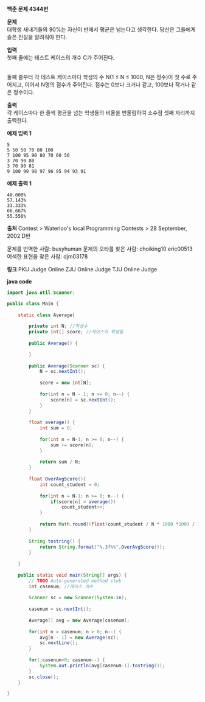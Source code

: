 
**백준 문제 4344번**

**문제**<br>
대학생 새내기들의 90%는 자신이 반에서 평균은 넘는다고 생각한다. 당신은 그들에게 슬픈 진실을 알려줘야 한다.

**입력**<br>
첫째 줄에는 테스트 케이스의 개수 C가 주어진다.<br><br>

둘째 줄부터 각 테스트 케이스마다 학생의 수 N(1 ≤ N ≤ 1000, N은 정수)이 첫 수로 주어지고, 이어서 N명의 점수가 주어진다. 점수는 0보다 크거나 같고, 100보다 작거나 같은 정수이다.

**출력**<br>
각 케이스마다 한 줄씩 평균을 넘는 학생들의 비율을 반올림하여 소수점 셋째 자리까지 출력한다.

**예제 입력 1** 
```
5
5 50 50 70 80 100
7 100 95 90 80 70 60 50
3 70 90 80
3 70 90 81
9 100 99 98 97 96 95 94 93 91
```
**예제 출력 1**
```
40.000%
57.143%
33.333%
66.667%
55.556%
```

**출처**
Contest > Waterloo's local Programming Contests > 28 September, 2002 D번

문제를 번역한 사람: busyhuman
문제의 오타를 찾은 사람: choiking10 eric00513
어색한 표현을 찾은 사람: djm03178

**링크**
PKU Judge Online
ZJU Online Judge
TJU Online Judge

**java code**

```java
import java.util.Scanner;

public class Main {
	
	static class Average{
		
		private int N; //학생수
		private int[] score; //케이스의 학생들
		
		public Average() {
			
		}
		
		public Average(Scanner sc) {
			N = sc.nextInt();
			
			score = new int[N];
			
			for(int n = N - 1; n >= 0; n--) {
				score[n] = sc.nextInt();
			}
		}
		
		float average() {
			int sum = 0;
			
			for(int n = N-1; n >= 0; n--) {
				sum += score[n];
			}
			
			return sum / N;
		}
		
		float OverAvgScore(){
			int count_student = 0;
			
			for(int n = N-1; n >= 0; n--) {
				if(score[n] > average())
					count_student++;
			}
			
			return Math.round((float)count_student / N * 1000 *100) / 1000f;
		}
		
		String tostring() {
			return String.format("%.3f%%",OverAvgScore());
		}
		
	}
	
	public static void main(String[] args) {
		// TODO Auto-generated method stub
		int casenum; //케이스 개수
		
		Scanner sc = new Scanner(System.in);
		
		casenum = sc.nextInt();
		
		Average[] avg = new Average[casenum];
		
		for(int n = casenum; n > 0; n--) {
			avg[n - 1] = new Average(sc);
			sc.nextLine();
		}
		
		for(;casenum>0; casenum--) {
			System.out.println(avg[casenum-1].tostring());
		}
		sc.close();
	}

}
```
